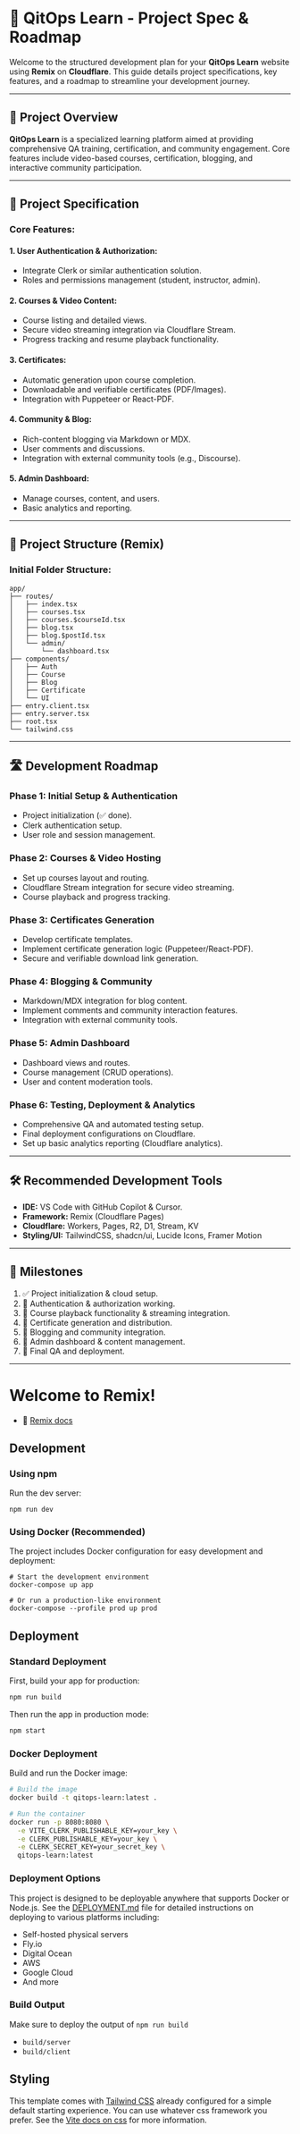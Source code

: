 # 🚀 QitOps Learn - Project Spec & Roadmap

Welcome to the structured development plan for your **QitOps Learn** website using **Remix** on **Cloudflare**. This guide details project specifications, key features, and a roadmap to streamline your development journey.

---

## 📑 Project Overview

**QitOps Learn** is a specialized learning platform aimed at providing comprehensive QA training, certification, and community engagement. Core features include video-based courses, certification, blogging, and interactive community participation.

---

## 📝 Project Specification

### Core Features:

#### 1. **User Authentication & Authorization:**
- Integrate Clerk or similar authentication solution.
- Roles and permissions management (student, instructor, admin).

#### 2. **Courses & Video Content:**
- Course listing and detailed views.
- Secure video streaming integration via Cloudflare Stream.
- Progress tracking and resume playback functionality.

#### 3. **Certificates:**
- Automatic generation upon course completion.
- Downloadable and verifiable certificates (PDF/Images).
- Integration with Puppeteer or React-PDF.

#### 4. **Community & Blog:**
- Rich-content blogging via Markdown or MDX.
- User comments and discussions.
- Integration with external community tools (e.g., Discourse).

#### 5. **Admin Dashboard:**
- Manage courses, content, and users.
- Basic analytics and reporting.

---

## 📁 Project Structure (Remix)

### Initial Folder Structure:

```
app/
├── routes/
│   ├── index.tsx
│   ├── courses.tsx
│   ├── courses.$courseId.tsx
│   ├── blog.tsx
│   ├── blog.$postId.tsx
│   └── admin/
│       └── dashboard.tsx
├── components/
│   ├── Auth
│   ├── Course
│   ├── Blog
│   ├── Certificate
│   └── UI
├── entry.client.tsx
├── entry.server.tsx
├── root.tsx
└── tailwind.css
```

---

## 🛣️ Development Roadmap

### Phase 1: Initial Setup & Authentication
- Project initialization (✅ done).
- Clerk authentication setup.
- User role and session management.

### Phase 2: Courses & Video Hosting
- Set up courses layout and routing.
- Cloudflare Stream integration for secure video streaming.
- Course playback and progress tracking.

### Phase 3: Certificates Generation
- Develop certificate templates.
- Implement certificate generation logic (Puppeteer/React-PDF).
- Secure and verifiable download link generation.

### Phase 4: Blogging & Community
- Markdown/MDX integration for blog content.
- Implement comments and community interaction features.
- Integration with external community tools.

### Phase 5: Admin Dashboard
- Dashboard views and routes.
- Course management (CRUD operations).
- User and content moderation tools.

### Phase 6: Testing, Deployment & Analytics
- Comprehensive QA and automated testing setup.
- Final deployment configurations on Cloudflare.
- Set up basic analytics reporting (Cloudflare analytics).

---

## 🛠️ Recommended Development Tools

- **IDE:** VS Code with GitHub Copilot & Cursor.
- **Framework:** Remix (Cloudflare Pages)
- **Cloudflare:** Workers, Pages, R2, D1, Stream, KV
- **Styling/UI:** TailwindCSS, shadcn/ui, Lucide Icons, Framer Motion

---

## 🚩 Milestones

1. ✅ Project initialization & cloud setup.
2. 🔲 Authentication & authorization working.
3. 🔲 Course playback functionality & streaming integration.
4. 🔲 Certificate generation and distribution.
5. 🔲 Blogging and community integration.
6. 🔲 Admin dashboard & content management.
7. 🔲 Final QA and deployment.

---

# Welcome to Remix!

- 📖 [Remix docs](https://remix.run/docs)

## Development

### Using npm

Run the dev server:

```shellscript
npm run dev
```

### Using Docker (Recommended)

The project includes Docker configuration for easy development and deployment:

```shellscript
# Start the development environment
docker-compose up app

# Or run a production-like environment
docker-compose --profile prod up prod
```

## Deployment

### Standard Deployment

First, build your app for production:

```sh
npm run build
```

Then run the app in production mode:

```sh
npm start
```

### Docker Deployment

Build and run the Docker image:

```sh
# Build the image
docker build -t qitops-learn:latest .

# Run the container
docker run -p 8080:8080 \
  -e VITE_CLERK_PUBLISHABLE_KEY=your_key \
  -e CLERK_PUBLISHABLE_KEY=your_key \
  -e CLERK_SECRET_KEY=your_secret_key \
  qitops-learn:latest
```

### Deployment Options

This project is designed to be deployable anywhere that supports Docker or Node.js. See the [DEPLOYMENT.md](DEPLOYMENT.md) file for detailed instructions on deploying to various platforms including:

- Self-hosted physical servers
- Fly.io
- Digital Ocean
- AWS
- Google Cloud
- And more

### Build Output

Make sure to deploy the output of `npm run build`

- `build/server`
- `build/client`

## Styling

This template comes with [Tailwind CSS](https://tailwindcss.com/) already configured for a simple default starting experience. You can use whatever css framework you prefer. See the [Vite docs on css](https://vitejs.dev/guide/features.html#css) for more information.

